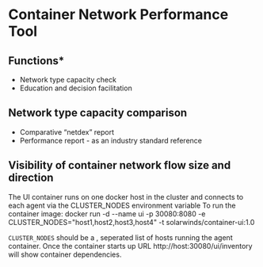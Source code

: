 # Container Network Performance Tool

## Functions*
* Network type capacity check
* Education and decision facilitation
## Network type capacity comparison
* Comparative “netdex” report
* Performance report - as an industry standard reference
## Visibility of container network flow size and direction

The UI container runs on one docker host in the cluster and connects to each agent via the CLUSTER_NODES environment variable
To run the container image:
docker run -d --name ui -p 30080:8080 -e CLUSTER_NODES="host1,host2,host3,host4" -t solarwinds/container-ui:1.0

`CLUSTER_NODES` should be a , seperated list of hosts running the agent container.
Once the container starts up URL http://host:30080/ui/inventory will show container dependencies.
